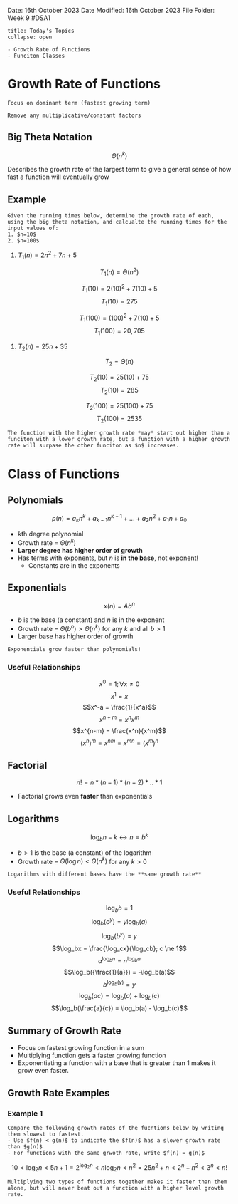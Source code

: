 Date: 16th October 2023
Date Modified: 16th October 2023
File Folder: Week 9
#DSA1

```ad-abstract
title: Today's Topics
collapse: open

- Growth Rate of Functions
- Funciton Classes

```

# Growth Rate of Functions

```ad-note
Focus on dominant term (fastest growing term)
```

```ad-important
Remove any multiplicative/constant factors
```
## Big Theta Notation

$$\Theta(n^k)$$

Describes the growth rate of the largest term to give a general sense of how fast a function will eventually grow

## Example



```ad-question
Given the running times below, determine the growth rate of each, using the big theta notation, and calcualte the running times for the input values of:
1. $n=10$
2. $n=100$
```

1. $T_1(n) = 2n^2+7n+5$

$$T_1(n) = \Theta(n^2)$$


$$T_1(10) = 2(10)^2+7(10)+5$$
$$T_1(10) = 275$$

$$T_1(100) = (100)^2+7(10)+5$$
$$T_1(100) = 20,705$$

1. $T_2(n) = 25n+35$

$$T_2 = \Theta(n)$$


$$T_2(10) = 25(10)+75$$
$$T_2(10) = 285$$



$$T_2(100) = 25(100)+75$$
$$T_2(100) = 2535$$


```ad-summary
The function with the higher growth rate *may* start out higher than a funciton with a lower growth rate, but a function with a higher growth rate will surpase the other funciton as $n$ increases.
```


# Class of Functions

## Polynomials

$$p(n) = a_kn^k + a_{k-1}n^{k-1}+...+a_2n^2+a_1n+a_0$$

- $k$th degree polynomial
- Growth rate = $\Theta(n^k)$
- **Larger degree has higher order of growth**
- Has terms with exponents, but $n$ is **in the base**, not exponent!
	-  Constants are in the exponents

## Exponentials

$$x(n) = Ab^n$$
- $b$ is the base (a constant) and $n$ is in the exponent
- Growth rate = $\Theta(b^n) > \Theta(n^k)$ for any $k$ and all $b>1$
- Larger base has higher order of growth

```ad-note
Exponentials grow faster than polynomials!
```

### Useful Relationships

$$x^0=1; \forall x \ne 0$$
$$x^1=x$$
$$x^-a = \frac{1}{x^a}$$
$$x^{n+m} = x^nx^m$$
$$x^{n-m} = \frac{x^n}{x^m}$$
$$(x^n)^m = x^{nm} = x^{mn} = (x^m)^n$$

## Factorial

$$n! = n * (n-1) * (n-2) * .. * 1$$

- Factorial grows even **faster** than exponentials

## Logarithms

$$\log_bn-k \leftrightarrow n = b^k$$

- $b>1$ is the base (a constant) of the logarithm
- Growth rate = $\Theta(\log n) < \Theta(n^k)$ for any $k>0$ 

```ad-note
Logarithms with different bases have the **same growth rate**
```

### Useful Relationships

$$\log_bb = 1$$
$$\log_b(a^y) = y\log_b(a)$$
$$\log_b(b^y) = y$$
$$\log_bx = \frac{\log_cx}{\log_cb}; c \ne 1$$
$$a^{\log_bn} = n^{\log_ba}$$
$$\log_b({\frac{1}{a}}) = -\log_b(a)$$
$$b^{\log_b(y)} = y$$
$$\log_b(ac) = \log_b(a)+\log_b(c)$$
$$\log_b(\frac{a}{c}) = \log_b(a) - \log_b(c)$$

## Summary of Growth Rate

- Focus on fastest growing function in a sum
- Multiplying function gets a faster growing function
- Exponentiating a function with a base that is greater than 1 makes it grow even faster.

## Growth Rate Examples

### Example 1

```ad-question
Compare the following growth rates of the fucntions below by writing them slowest to fastest. 
- Use $f(n) < g(n)$ to indicate the $f(n)$ has a slower growth rate than $g(n)$
- For functions with the same grwoth rate, write $f(n) = g(n)$
```

$$10 < \log_2 n < 5n+1  = 2^{\log_2n} < n\log_2 n < n^2 = 25n^2+n < 2^n + n^2 < 3^n < n!$$

```ad-note
Multiplying two types of functions together makes it faster than them alone, but will never beat out a function with a higher level growth rate.
```




